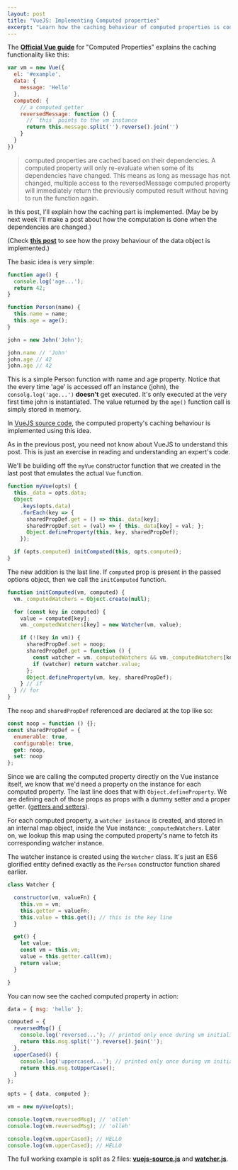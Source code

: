 ```yaml
---
layout: post
title: "VueJS: Implementing Computed properties"
excerpt: "Learn how the caching behaviour of computed properties is coded."
---
```


The [__Official Vue guide__](http://localhost:4000/v2/guide/computed.html#Computed-Caching-vs-Methods) for "Computed Properties" explains the caching functionality like this:

```js
var vm = new Vue({
  el: '#example',
  data: {
    message: 'Hello'
  },
  computed: {
    // a computed getter
    reversedMessage: function () {
      // `this` points to the vm instance
      return this.message.split('').reverse().join('')
    }
  }
})
```

> computed properties are cached based on their dependencies. A computed property will only re-evaluate when some of its dependencies have changed. This means as long as message has not changed, multiple access to the reversedMessage computed property will immediately return the previously computed result without having to run the function again.

In this post, I'll explain how the caching part is implemented. (May be by next week I'll make a post about how the computation is done when the dependencies are changed.)

(Check [__this post__](/vuejs-proxy-data-object/) to see how the proxy behaviour of the data object is implemented.)

The basic idea is very simple:

```js
function age() {
  console.log('age...');
  return 42;
}

function Person(name) {
  this.name = name;
  this.age = age();
}

john = new John('John');

john.name // 'John'
john.age // 42
john.age // 42
```

This is a simple Person function with name and age property. Notice that the every time 'age' is accessed off an instance (john), the `consolg.log('age...')` __doesn't__ get executed. It's only executed at the very first time john is instantiated. The value returned by the `age()` function call is simply stored in memory.

In [VueJS source code](https://github.com/vuejs/vue), the computed property's caching behaviour is implemented using this idea.

As in the previous post, you need not know about VueJS to understand this post. This is just an exercise in reading and understanding an expert's code.

We'll be building off the `myVue` constructor function that we created in the last post that emulates the actual `Vue` function.

```js
function myVue(opts) {
  this._data = opts.data;
  Object
    .keys(opts.data)
    .forEach(key => {
      sharedPropDef.get = () => this._data[key];
      sharedPropDef.set = (val) => { this._data[key] = val; };
      Object.defineProperty(this, key, sharedPropDef);
    });

  if (opts.computed) initComputed(this, opts.computed);
}
```

The new addition is the last line. If `computed` prop is present in the passed options object, then we call the `initComputed` function.

```js
function initComputed(vm, computed) {
  vm._computedWatchers = Object.create(null);

  for (const key in computed) {
    value = computed[key];
    vm._computedWatchers[key] = new Watcher(vm, value);

    if (!(key in vm)) {
      sharedPropDef.set = noop;
      sharedPropDef.get = function () {
        const watcher = vm._computedWatchers && vm._computedWatchers[key];
        if (watcher) return watcher.value;
      };
      Object.defineProperty(vm, key, sharedPropDef);
    } // if
  } // for 
}
```

The `noop` and `sharedPropDef` referenced are declared at the top like so:

```js
const noop = function () {};
const sharedPropDef = {
  enumerable: true,
  configurable: true,
  get: noop,
  set: noop
};
```

Since we are calling the computed property directly on the Vue instance itself, we know that we'd need a property on the instance for each computed property. The last line does that with `Object.defineProperty`. We are defining each of those props as props with a dummy setter and a proper getter. ([getters and setters](https://developer.mozilla.org/en-US/docs/Web/JavaScript/Guide/Working_with_Objects#Defining_getters_and_setters)).

For each computed property, a `watcher instance` is created, and stored in an internal map object, inside the Vue instance: `_computedWatchers`. Later on, we lookup this map using the computed property's name to fetch its corresponding watcher instance.

The watcher instance is created using the `Watcher` class. It's just an ES6 glorified entity defined exactly as the `Person` constructor function shared earlier.

```js
class Watcher {

  constructor(vm, valueFn) {
    this.vm = vm;
    this.getter = valueFn;
    this.value = this.get(); // this is the key line
  }

  get() {
    let value;
    const vm = this.vm;
    value = this.getter.call(vm);
    return value;
  }

}
```

You can now see the cached computed property in action:

```js
data = { msg: 'hello' };

computed = {
  reversedMsg() {
    console.log('reversed...'); // printed only once during vm initialization
    return this.msg.split('').reverse().join('');
  },
  upperCased() {
    console.log('uppercased...'); // printed only once during vm initialization
    return this.msg.toUpperCase();
  }
};

opts = { data, computed };

vm = new myVue(opts);

console.log(vm.reversedMsg); // 'olleh'
console.log(vm.reversedMsg); // 'olleh'

console.log(vm.upperCased); // HELLO
console.log(vm.upperCased); // HELLO
```

The full working example is split as 2 files: [__vuejs-source.js__](https://gist.github.com/npras/c70c76e3eabb61a8f2b34a6fe585a6da) and [__watcher.js__](https://gist.github.com/npras/df1d3390a75c1d66185d5cf466808696).
